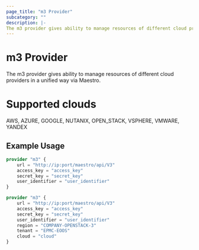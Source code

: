 ```yaml
---
page_title: "m3 Provider"
subcategory: ""
description: |-
The m3 provider gives ability to manage resources of different cloud providers in a unified way via Maestro.
---
```


# m3 Provider

The m3 provider gives ability to manage resources of different cloud providers in a unified way via Maestro.

# Supported clouds

AWS, AZURE, GOOGLE, NUTANIX, OPEN_STACK, VSPHERE, VMWARE, YANDEX


## Example Usage

```terraform
provider "m3" {
	url = "http://ip:port/maestro/api/V3"
	access_key = "access_key"
	secret_key = "secret_key"
	user_identifier = "user_identifier"
}

provider "m3" {
	url = "http://ip:port/maestro/api/V3"
	access_key = "access_key"
	secret_key = "secret_key"
	user_identifier = "user_identifier"
	region = "COMPANY-OPENSTACK-3"
	tenant = "EPMC-EOOS"
	cloud = "cloud"
}
```
